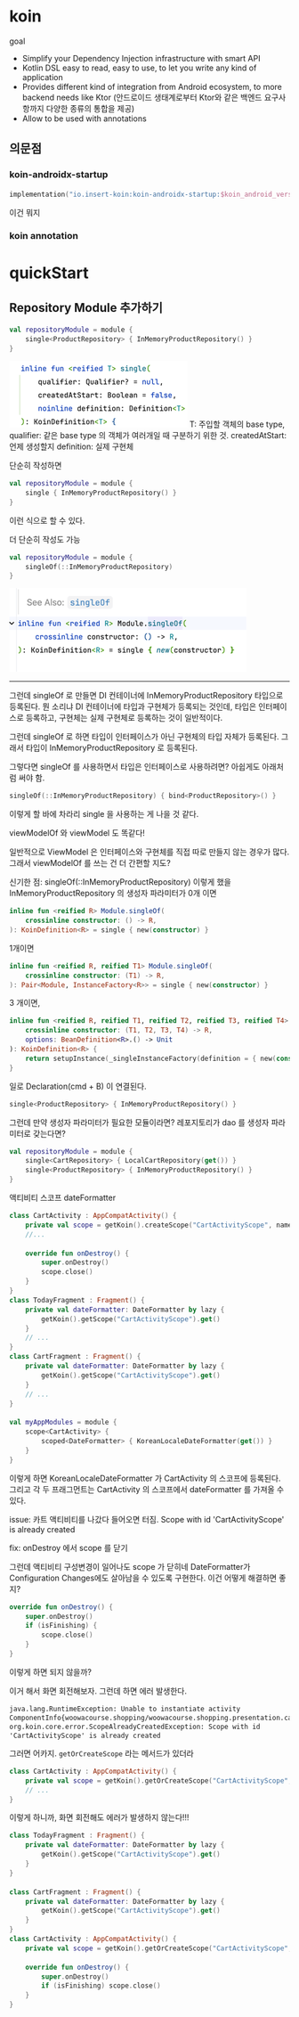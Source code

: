 # koin

goal

* Simplify your Dependency Injection infrastructure with smart API
* Kotlin DSL easy to read, easy to use, to let you write any kind of application
* Provides different kind of integration from Android ecosystem, to more backend needs like Ktor
  (안드로이드 생태계로부터 Ktor와 같은 백엔드 요구사항까지 다양한 종류의 통합을 제공)
* Allow to be used with annotations

## 의문점

### koin-androidx-startup

```kotlin
implementation("io.insert-koin:koin-androidx-startup:$koin_android_version")
```

이건 뭐지

### koin annotation

# quickStart

## Repository Module 추가하기

```kotlin
val repositoryModule = module {
    single<ProductRepository> { InMemoryProductRepository() }
}
```

![img_3.png](img_3.png)
T: 주입할 객체의 base type,
qualifier: 같은 base type 의 객체가 여러개일 때 구분하기 위한 것.
createdAtStart: 언제 생성할지
definition: 실제 구현체

단순히 작성하면

```kotlin
val repositoryModule = module {
    single { InMemoryProductRepository() }
}
```

이런 식으로 할 수 있다.

더 단순히 작성도 가능

```kotlin
val repositoryModule = module {
    singleOf(::InMemoryProductRepository)
}
```

![img_4.png](img_4.png)

---

그런데 singleOf 로 만들면 DI 컨테이너에 InMemoryProductRepository 타입으로 등록된다.
뭔 소리냐
DI 컨테이너에 타입과 구현체가 등록되는 것인데,
타입은 인터페이스로 등록하고, 구현체는 실제 구현체로 등록하는 것이 일반적이다.

그런데 singleOf 로 하면 타입이 인터페이스가 아닌 구현체의 타입 자체가 등록된다.
그래서 타입이 InMemoryProductRepository 로 등록된다.

그렇다면 singleOf 를 사용하면서 타입은 인터페이스로 사용하려면?
아쉽게도 아래처럼 써야 함.

```kotlin
singleOf(::InMemoryProductRepository) { bind<ProductRepository>() }
```

이렇게 할 바에 차라리 single 을 사용하는 게 나을 것 같다.

viewModelOf 와 viewModel 도 똑같다!

일반적으로 ViewModel 은 인터페이스와 구현체를 직접 따로 만들지 않는 경우가 많다.
그래서 viewModelOf 를 쓰는 건 더 간편할 지도?

신기한 점:
singleOf(::InMemoryProductRepository)
이렇게 했을 InMemoryProductRepository 의 생성자 파라미터가 0개 이면

```kotlin
inline fun <reified R> Module.singleOf(
    crossinline constructor: () -> R,
): KoinDefinition<R> = single { new(constructor) }
```

1개이면

```kotlin
inline fun <reified R, reified T1> Module.singleOf(
    crossinline constructor: (T1) -> R,
): Pair<Module, InstanceFactory<R>> = single { new(constructor) }
```

3 개이면,

```kotlin
inline fun <reified R, reified T1, reified T2, reified T3, reified T4> Module.singleOf(
    crossinline constructor: (T1, T2, T3, T4) -> R,
    options: BeanDefinition<R>.() -> Unit
): KoinDefinition<R> {
    return setupInstance(_singleInstanceFactory(definition = { new(constructor) }), options)
}
```

일로 Declaration(cmd + B) 이 연결된다.

```kotlin
single<ProductRepository> { InMemoryProductRepository() }

```

그런데 만약 생성자 파라미터가 필요한 모듈이라면?
레포지토리가 dao 를 생성자 파라미터로 갖는다면?

```kotlin
val repositoryModule = module {
    single<CartRepository> { LocalCartRepository(get()) }
    single<ProductRepository> { InMemoryProductRepository() }
}
```

액티비티 스코프 dateFormatter

```kotlin
class CartActivity : AppCompatActivity() {
    private val scope = getKoin().createScope("CartActivityScope", named<CartActivity>())
    //...

    override fun onDestroy() {
        super.onDestroy()
        scope.close()
    }
}
class TodayFragment : Fragment() {
    private val dateFormatter: DateFormatter by lazy {
        getKoin().getScope("CartActivityScope").get()
    }
    // ...
}
class CartFragment : Fragment() {
    private val dateFormatter: DateFormatter by lazy {
        getKoin().getScope("CartActivityScope").get()
    }
    // ...
}

val myAppModules = module {
    scope<CartActivity> {
        scoped<DateFormatter> { KoreanLocaleDateFormatter(get()) }
    }
}
```

이렇게 하면 KoreanLocaleDateFormatter 가 CartActivity 의 스코프에 등록된다.
그리고 각 두 프래그먼트는 CartActivity 의 스코프에서 dateFormatter 를 가져올 수 있다.

issue: 카트 액티비티를 나갔다 들어오면 터짐.
Scope with id 'CartActivityScope' is already created

fix: onDestroy 에서 scope 를 닫기

그런데 액티비티 구성변경이 일어나도 scope 가 닫히네
DateFormatter가 Configuration Changes에도 살아남을 수 있도록 구현한다.
이건 어떻게 해결하면 좋지?

```kotlin
override fun onDestroy() {
    super.onDestroy()
    if (isFinishing) {
        scope.close()
    }
}
```

이렇게 하면 되지 않을까?

이거 해서 화면 회전해보자.
그런데 하면 에러 발생한다.

``` 
java.lang.RuntimeException: Unable to instantiate activity ComponentInfo{woowacourse.shopping/woowacourse.shopping.presentation.cart.CartActivity}: org.koin.core.error.ScopeAlreadyCreatedException: Scope with id 'CartActivityScope' is already created
```

그러면 어카지.
`getOrCreateScope` 라는 메서드가 있더라

```kotlin
class CartActivity : AppCompatActivity() {
    private val scope = getKoin().getOrCreateScope("CartActivityScope", named<CartActivity>())
    // ...
}
```

이렇게 하니까, 화면 회전해도 에러가 발생하지 않는다!!!

```kotlin
class TodayFragment : Fragment() {
    private val dateFormatter: DateFormatter by lazy {
        getKoin().getScope("CartActivityScope").get()
    }
}

class CartFragment : Fragment() {
    private val dateFormatter: DateFormatter by lazy {
        getKoin().getScope("CartActivityScope").get()
    }
}
class CartActivity : AppCompatActivity() {
    private val scope = getKoin().getOrCreateScope("CartActivityScope", named<CartActivity>())

    override fun onDestroy() {
        super.onDestroy()
        if (isFinishing) scope.close()
    }
}
```

